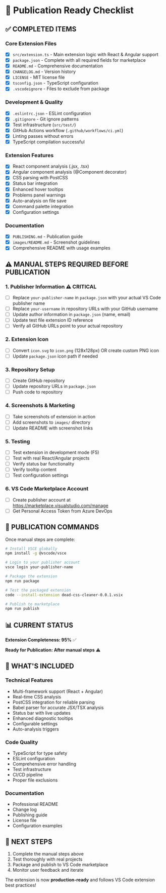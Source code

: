 # 🚀 Publication Ready Checklist

## ✅ COMPLETED ITEMS

### Core Extension Files
- [x] `src/extension.ts` - Main extension logic with React & Angular support
- [x] `package.json` - Complete with all required fields for marketplace
- [x] `README.md` - Comprehensive documentation
- [x] `CHANGELOG.md` - Version history
- [x] `LICENSE` - MIT license file
- [x] `tsconfig.json` - TypeScript configuration
- [x] `.vscodeignore` - Files to exclude from package

### Development & Quality
- [x] `.eslintrc.json` - ESLint configuration
- [x] `.gitignore` - Git ignore patterns
- [x] Test infrastructure (`src/test/`)
- [x] GitHub Actions workflow (`.github/workflows/ci.yml`)
- [x] Linting passes without errors
- [x] TypeScript compilation successful

### Extension Features
- [x] React component analysis (.jsx, .tsx)
- [x] Angular component analysis (@Component decorator)
- [x] CSS parsing with PostCSS
- [x] Status bar integration
- [x] Enhanced hover tooltips
- [x] Problems panel warnings
- [x] Auto-analysis on file save
- [x] Command palette integration
- [x] Configuration settings

### Documentation
- [x] `PUBLISHING.md` - Publication guide
- [x] `images/README.md` - Screenshot guidelines
- [x] Comprehensive README with usage examples

## ⚠️ MANUAL STEPS REQUIRED BEFORE PUBLICATION

### 1. Publisher Information ⚠️ CRITICAL
- [ ] Replace `your-publisher-name` in `package.json` with your actual VS Code publisher name
- [ ] Replace `your-username` in repository URLs with your GitHub username  
- [ ] Update author information in `package.json` (name, email)
- [ ] Update test file extension ID reference
- [ ] Verify all GitHub URLs point to your actual repository

### 2. Extension Icon
- [ ] Convert `icon.svg` to `icon.png` (128x128px) OR create custom PNG icon
- [ ] Update `package.json` icon path if needed

### 3. Repository Setup
- [ ] Create GitHub repository
- [ ] Update repository URLs in `package.json`
- [ ] Push code to repository

### 4. Screenshots & Marketing
- [ ] Take screenshots of extension in action
- [ ] Add screenshots to `images/` directory
- [ ] Update README with screenshot links

### 5. Testing
- [ ] Test extension in development mode (F5)
- [ ] Test with real React/Angular projects
- [ ] Verify status bar functionality
- [ ] Verify tooltip content
- [ ] Test configuration settings

### 6. VS Code Marketplace Account
- [ ] Create publisher account at https://marketplace.visualstudio.com/manage
- [ ] Get Personal Access Token from Azure DevOps

## 🎯 PUBLICATION COMMANDS

Once manual steps are complete:

```bash
# Install VSCE globally
npm install -g @vscode/vsce

# Login to your publisher account
vsce login your-publisher-name

# Package the extension
npm run package

# Test the packaged extension
code --install-extension dead-css-cleaner-0.0.1.vsix

# Publish to marketplace
npm run publish
```

## 📊 CURRENT STATUS

**Extension Completeness: 95%** ✅

**Ready for Publication: After manual steps** ⚠️

## 🔧 WHAT'S INCLUDED

### Technical Features
- Multi-framework support (React + Angular)
- Real-time CSS analysis
- PostCSS integration for reliable parsing
- Babel parser for accurate JSX/TSX analysis
- Status bar with live updates
- Enhanced diagnostic tooltips
- Configurable settings
- Auto-analysis triggers

### Code Quality
- TypeScript for type safety
- ESLint configuration
- Comprehensive error handling
- Test infrastructure
- CI/CD pipeline
- Proper file exclusions

### Documentation
- Professional README
- Change log
- Publishing guide
- License file
- Configuration examples

## 🎉 NEXT STEPS

1. Complete the manual steps above
2. Test thoroughly with real projects
3. Package and publish to VS Code marketplace
4. Monitor user feedback and iterate

The extension is now **production-ready** and follows VS Code extension best practices!